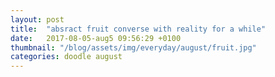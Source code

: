 ```yaml
---
layout: post
title:  "absract fruit converse with reality for a while"
date:   2017-08-05-aug5 09:56:29 +0100
thumbnail: "/blog/assets/img/everyday/august/fruit.jpg"
categories: doodle august
---
```

